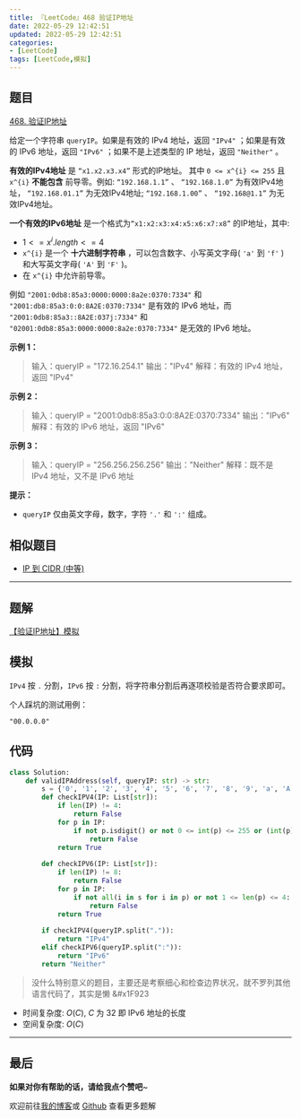 ```yaml
---
title: 『LeetCode』468 验证IP地址
date: 2022-05-29 12:42:51
updated: 2022-05-29 12:42:51
categories:
- [LeetCode]
tags: [LeetCode,模拟]
---
```

## 题目

[468. 验证IP地址](https://leetcode.cn/problems/validate-ip-address/)

<!--more-->

给定一个字符串 `queryIP`。如果是有效的 IPv4 地址，返回 `"IPv4"` ；如果是有效的 IPv6 地址，返回 `"IPv6"` ；如果不是上述类型的 IP 地址，返回 `"Neither"` 。

**有效的IPv4地址** 是 `“x1.x2.x3.x4”` 形式的IP地址。 其中 `0 <= x^{i} <= 255` 且 `x^{i}` **不能包含** 前导零。例如: `“192.168.1.1”` 、 `“192.168.1.0”` 为有效IPv4地址， `“192.168.01.1”` 为无效IPv4地址; `“192.168.1.00”` 、 `“192.168@1.1”` 为无效IPv4地址。

**一个有效的IPv6地址** 是一个格式为`“x1:x2:x3:x4:x5:x6:x7:x8”` 的IP地址，其中:

- $1 <= x^{i}.length <= 4$
- `x^{i}` 是一个 **十六进制字符串** ，可以包含数字、小写英文字母( `'a'` 到 `'f'` )和大写英文字母( `'A'` 到 `'F'` )。
- 在 `x^{i}` 中允许前导零。

例如 `"2001:0db8:85a3:0000:0000:8a2e:0370:7334"` 和 `"2001:db8:85a3:0:0:8A2E:0370:7334"` 是有效的 IPv6 地址，而 `"2001:0db8:85a3::8A2E:037j:7334"` 和 `"02001:0db8:85a3:0000:0000:8a2e:0370:7334"` 是无效的 IPv6 地址。

**示例 1：**

> 输入：queryIP = "172.16.254.1"
> 输出："IPv4"
> 解释：有效的 IPv4 地址，返回 "IPv4"

**示例 2：**

> 输入：queryIP = "2001:0db8:85a3:0:0:8A2E:0370:7334"
> 输出："IPv6"
> 解释：有效的 IPv6 地址，返回 "IPv6"

**示例 3：**

> 输入：queryIP = "256.256.256.256"
> 输出："Neither"
> 解释：既不是 IPv4 地址，又不是 IPv6 地址

**提示：**

- `queryIP` 仅由英文字母，数字，字符 `'.'` 和 `':'` 组成。

## 相似题目

- [IP 到 CIDR (中等)](https://leetcode.cn/problems/ip-to-cidr/)

---

## 题解

[【验证IP地址】模拟](https://leetcode.cn/problems/validate-ip-address/solution/yan-zheng-ipdi-zhi-by-meteordream-wo8f/)

## 模拟

`IPv4` 按 `.` 分割，`IPv6` 按 `:` 分割，将字符串分割后再逐项校验是否符合要求即可。

个人踩坑的测试用例：

```shell
"00.0.0.0"
```

## 代码

```Python []
class Solution:
    def validIPAddress(self, queryIP: str) -> str:
        s = {'0', '1', '2', '3', '4', '5', '6', '7', '8', '9', 'a', 'A', 'b', 'B', 'c', 'C', 'd', 'D', 'e', 'E', 'f', 'F'}
        def checkIPV4(IP: List[str]):
            if len(IP) != 4:
                return False
            for p in IP:
                if not p.isdigit() or not 0 <= int(p) <= 255 or (int(p) > 0 and p.startswith('0')) or (int(p) == 0 and len(p) > 1):
                    return False
            return True
        
        def checkIPV6(IP: List[str]):
            if len(IP) != 8:
                return False
            for p in IP:
                if not all(i in s for i in p) or not 1 <= len(p) <= 4:
                    return False
            return True
        
        if checkIPV4(queryIP.split(".")):
            return "IPv4"
        elif checkIPV6(queryIP.split(":")):
            return "IPv6"
        return "Neither"
```

> 没什么特别意义的题目，主要还是考察细心和检查边界状况，就不罗列其他语言代码了，其实是懒 &#x1F923

- 时间复杂度: $O(C)$, $C$ 为 32 即 IPv6 地址的长度
- 空间复杂度: $O(C)$

---

## 最后

**如果对你有帮助的话，请给我点个赞吧**~

欢迎前往[我的博客](https://meteordream.github.io/categories/LeetCode/)或 [Github](https://github.com/MeteorDream/Algorithm) 查看更多题解

